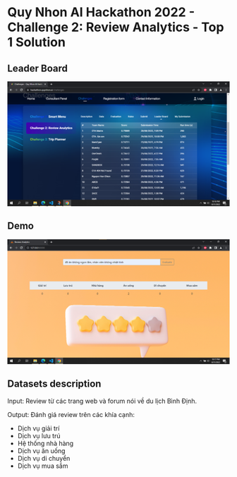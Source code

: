 # Quy Nhon AI Hackathon 2022 - Challenge 2: Review Analytics - Top 1 Solution
## Leader Board
<p align="center">
  <img src="/results/final_leaderboard.png" alt="animated" />
</p>

## Demo 
<p align="center">
  <img src="/results/demo_ui.png" alt="animated" />
</p>

## Datasets description
Input: Review từ các trang web và forum nói về du lịch Bình Định.

Output: Đánh giá review trên các khía cạnh:
- Dịch vụ giải trí
- Dịch vụ lưu trú 
- Hệ thống nhà hàng 
- Dịch vụ ăn uống
- Dịch vụ di chuyển
- Dịch vụ mua sắm

